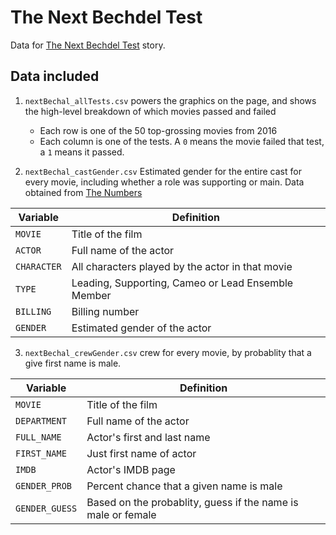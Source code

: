 # The Next Bechdel Test 
Data for [The Next Bechdel Test](https://projects.fivethirtyeight.com/next-bechdel/) story.

## Data included

1. `nextBechal_allTests.csv` powers the graphics on the page, and shows the high-level breakdown of which movies passed and failed 
    - Each row is one of the 50 top-grossing movies from 2016
    - Each column is one of the tests. A `0` means the movie failed that test, a `1` means it passed. 

2. `nextBechal_castGender.csv` Estimated gender for the entire cast for every movie, including whether a role was supporting or main. Data obtained from [The Numbers](http://the-numbers.com)
 
Variable | Definition
---|---------
`MOVIE` | Title of the film
`ACTOR` | Full name of the actor
`CHARACTER` | All characters played by the actor in that movie
`TYPE` | Leading, Supporting, Cameo or Lead Ensemble Member
`BILLING` | Billing number
`GENDER` | Estimated gender of the actor


3. `nextBechal_crewGender.csv` crew for every movie, by probablity that a give first name is male.  
 
Variable | Definition
---|---------
`MOVIE` | Title of the film
`DEPARTMENT` | Full name of the actor
`FULL_NAME` | Actor's first and last name
`FIRST_NAME` | Just first name of actor
`IMDB` | Actor's IMDB page
`GENDER_PROB` | Percent chance that a given name is male
`GENDER_GUESS` | Based on the probablity, guess if the name is male or female